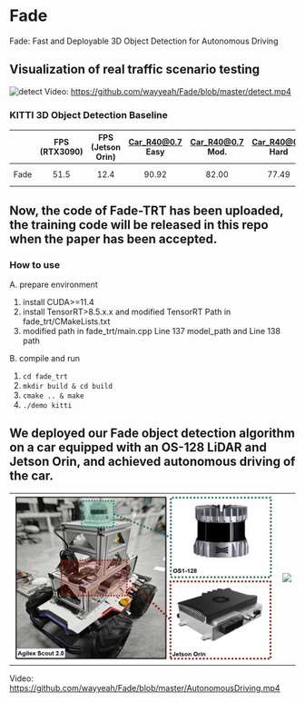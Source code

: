# Fade
Fade: Fast and Deployable 3D Object Detection for Autonomous Driving

## Visualization of real traffic scenario testing

![detect](https://github.com/user-attachments/assets/9874cf13-7913-4cab-9663-07d36750e8ca)
Video: https://github.com/wayyeah/Fade/blob/master/detect.mp4

### KITTI 3D Object Detection Baseline
|                                             | FPS (RTX3090) | FPS (Jetson Orin)| Car_R40@0.7 Easy| Car_R40@0.7 Mod. | Car_R40@0.7 Hard  | download | download(TensorRT) | 
|---------------------------------------------|:-------:|:-------:|:-------:|:-------:|:-------:|:---------:|:---------:|
| Fade | 51.5 | 12.4 |90.92 | 82.00 | 77.49 | [model-50M](https://drive.google.com/file/d/1NlOdfU745UfT0ptywPhEhBhevAPdzib0/view?usp=sharing) |  [model-25M](https://drive.google.com/file/d/1Zsb3n7xR25IWWENYK1Igff6fNzSQOPgP/view?usp=sharing) | 
## Now, the code of Fade-TRT has been uploaded, the training code will be released in this repo when the paper has been accepted.
### How to use
A. prepare environment
  1. install CUDA>=11.4
  2. install TensorRT>8.5.x.x and modified TensorRT Path in fade_trt/CMakeLists.txt
  3. modified path in fade_trt/main.cpp Line 137 model_path and Line 138 path
     
B. compile and run
  1. ```cd fade_trt```
  2. ```mkdir build & cd build ```
  3. ```cmake .. & make ```
  4. ``` ./demo kitti ```



## We deployed our Fade object detection algorithm on a car equipped with an OS-128 LiDAR and Jetson Orin, and achieved autonomous driving of the car.

<table>
  <tr>
    <td align="center">
      <img src="https://github.com/wayyeah/Fade/blob/master/car.png" width="500">
    </td>
    <td align="center">
      <img src="https://github.com/user-attachments/assets/f03e2a0f-12ff-4b82-b4a0-178dd2e6f26c" width="180">
    </td>
    
  </tr>
</table>

Video: https://github.com/wayyeah/Fade/blob/master/AutonomousDriving.mp4

